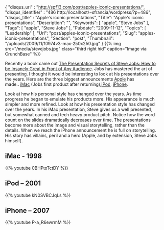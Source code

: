{
	"disqus_url" : "http://spf13.com/post/apples-iconic-presentations/",
	"disqus_identifier" : "486 http://localhost/~sfrancia/wordpress/?p=486",
	"disqus_title" : "Apple&#039;s iconic presentations",
	"Title": "Apple's iconic presentations",
	"Description": "",
	"Keywords": [
		"apple",
		"Steve Jobs"
	],
	"Tags": [
		"apple",
		"Steve Jobs"
	],
	"Pubdate": "2009-11-12",
	"Topics": [
		"Leadership"
	],
	"Url": "post/apples-iconic-presentations",
	"Slug": "apples-iconic-presentations",
	"Section": "post",
	"Thumbnail": "/uploads/2009/11/10974v3-max-250x250.jpg"
}
{{% img src="/media/stevejobs.jpg" class="third right hid" caption="Image via CrunchBase" %}}

Recently a book came out [The Presentation Secrets of Steve Jobs: How to
be Insanely Great in Front of Any
Audience](http://carminegallo.com/stevejobsbook/). Jobs has mastered the
art of presenting. I thought it would be interesting to look at his
presentations over the years. Here are the three biggest
announcements [Apple](http://www.apple.com "Apple") has
made.. [iMac](http://www.apple.com/imac/ "IMac") (Jobs first product
after
returning),[iPod](http://en.wikipedia.org/wiki/IPod "IPod"), [iPhone](http://www.apple.com/iphone "iPhone").

Look at how his personal style has changed over the years. As time
progress he began to emulate his products more. His appearance is much
simpler and more refined. Look at how his presentation style has
changed over the years. In his iMac presentation, Steve gives us a well
presented, but somewhat canned and tech heavy product pitch. Notice how
the word count on the slides dramatically decreases over time. The
presentations become more about the image and visual storytelling,
rather than the details. When we reach the iPhone announcement he is full
on storytelling. His story has villains, peril and a hero (Apple, and by
extension, Steve Jobs himself).

iMac - 1998
----------
{{% youtube 0BHPtoTctDY %}}

iPod – 2001
-----------

{{% youtube kN0SVBCJqLs %}}

iPhone – 2007
-------------

{{% youtube P-a_R6ewrmM %}}
